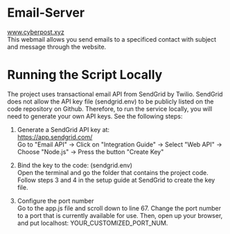 # Email-Server
www.cyberpost.xyz <br/>
This webmail allows you send emails to a specificed contact with subject and message through the website.

# Running the Script Locally
The project uses transactional email API from SendGrid by Twilio. SendGrid does not allow the API key file (sendgrid.env) to be publicly listed on the code repository on Github. Therefore, to run the service locally, you will need to generate your own API keys. See the following steps: <br/>

1. Generate a SendGrid API key at: <br/>
https://app.sendgrid.com/ <br/>
Go to "Email API" -> Click on "Integration Guide" -> Select "Web API" -> Choose "Node.js" -> Press the button "Create Key"<br/>

2. Bind the key to the code: (sendgrid.env)<br/>
Open the terminal and go the folder that contains the project code. <br/>
Follow steps 3 and 4 in the setup guide at SendGrid to create the key file. <br/>

3. Configure the port number<br/>
Go to the app.js file and scroll down to line 67. Change the port number to a port that is currently available for use. Then, open up your browser, and put localhost: YOUR_CUSTOMIZED_PORT_NUM.

